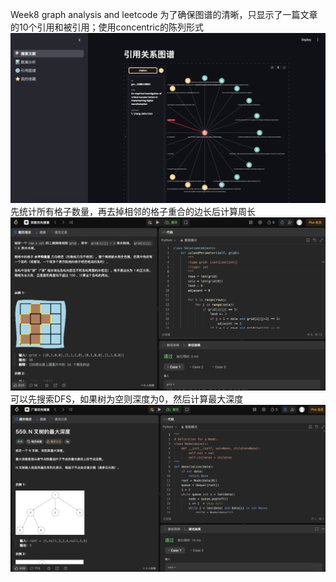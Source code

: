 Week8 graph analysis and leetcode
为了确保图谱的清晰，只显示了一篇文章的10个引用和被引用；使用concentric的陈列形式
![graph](./image/截屏2025-08-11%20下午7.41.10.png)
先统计所有格子数量，再去掉相邻的格子重合的边长后计算周长
![island](./image/截屏2025-08-12%20上午4.42.00.png)
可以先搜索DFS，如果树为空则深度为0，然后计算最大深度
![tree](./image/截屏2025-08-12%20上午4.51.41.png)